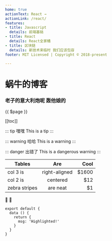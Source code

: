 ```yaml
---
home: true
actionText: React →
actionLink: /react/
features:
- title: Javascript
  details: 前端基础
- title: React
  details: React全家桶
- title: 区块链
  details: 新技术来临时 我们应该包容
footer: MIT Licensed | Copyright © 2018-present

---
```

<!-- heroImage: /snail.jpg -->

# 蜗牛的博客

### 老子的意大利炮呢 轰他娘的

{{ $page }}

[[toc]]

::: tip 嘿嘿
This is a tip
:::

::: warning 哈哈
This is a warning
:::

::: danger 出错了
This is a dangerous warning
:::

| Tables        | Are           | Cool  |
| ------------- |:-------------:| -----:|
| col 3 is      | right-aligned | $1600 |
| col 2 is      | centered      |   $12 |
| zebra stripes | are neat      |    $1 |
:tada: :100:


``` js{4}
export default {
  data () {
    return {
      msg: 'Highlighted!'
    }
  }
}
```